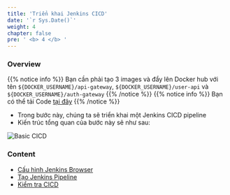 ```yaml
---
title: 'Triển khai Jenkins CICD'
date: '`r Sys.Date()`'
weight: 4
chapter: false
pre: ' <b> 4 </b> '
---
```


### Overview

{{% notice info %}}
Bạn cần phải tạo 3 images và đẩy lên Docker hub với tên `${DOCKER_USERNAME}/api-gateway`, `${DOCKER_USERNAME}/user-api` và `${DOCKER_USERNAME}/auth-gateway`
{{% /notice %}}
{{% notice info %}}
Bạn có thể tải Code [tại đây](https://github.com/hoangdat12/eks-workshop.git)
{{% /notice %}}

- Trong bước này, chúng ta sẽ triển khai một Jenkins CICD pipeline
- Kiến trúc tổng quan của bước này sẽ như sau:

![Basic CICD](/images/4.cicd/Workshop-CICDPipeline.drawio.png)

### Content

- [Cấu hình Jenkins Browser](configjenkins/)
- [Tạo Jenkins Pipeline](createpipeline/)
- [Kiểm tra CICD](testcicd/)
